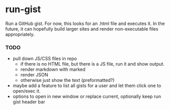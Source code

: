 # run-gist

Run a GitHub gist. For now, this looks for an .html file and executes it. In the future, it can hopefully build larger sites and render non-executable files appropriately.

### TODO

- pull down JS/CSS files in repo
  - if there is no HTML file, but there is a JS file, run it and show output.
  - render markdown with marked
  - render JSON
  - otherwise just show the text (preformatted?)
- maybe add a feature to list all gists for a user and let them click one to open/exec it.
- options to open in new window or replace current, optionally keep run gist header bar
